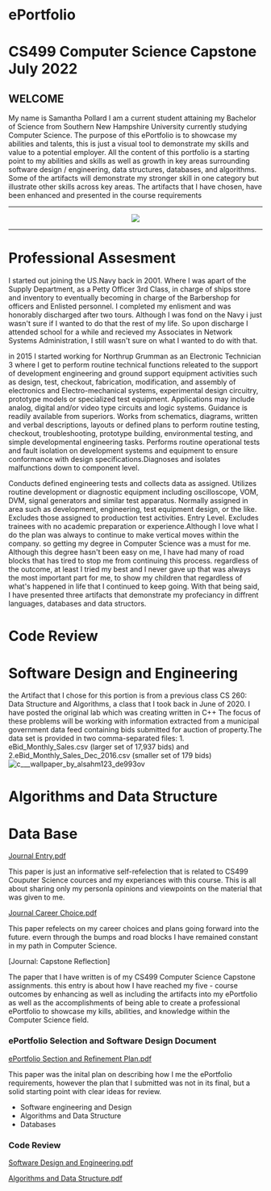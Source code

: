 # ePortfolio

# CS499 Computer Science Capstone    July 2022
 
 ## WELCOME
 
 
 
 
 
 My name is Samantha Pollard I am a current student attaining my Bachelor of Science from Southern New Hampshire University currently studying Computer Science. The purpose of this ePortfolio is to showcase my abilities and talents, this is just a visual tool to demonstrate my skills and value to a potential employer. All the content of this portfolio is a starting point to my abilities and skills as well as growth in key areas surrounding software design / engineering, data structures, databases, and algorithms.
Some of the artifacts will demonstrate my stronger skill in one category but illustrate other skills across key areas. The artifacts that I have chosen, have been enhanced and presented in the course requirements

---

<div style="text-align: center;">
    <a href="https://spollard386.github.io/ePortfolio" title="ePortfolio Home Page"><img src="https://img.shields.io/badge/Home-ePortfolio-blue.svg?style=for-the-badge&logo=homeassistant" /></a>
</div>

---

# Professional Assesment

  I started out joining the US.Navy back in 2001. Where I was apart of the Supply Department, as a Petty Officer 3rd Class, in charge of ships store and inventory to eventually becoming in charge of the Barbershop for officers and Enlisted personnel. I completed my enlisment and was honorably discharged after two tours. Although I was fond on the Navy i just wasn't sure if I wanted to do that the rest of my life. So upon discharge I attended school for a while and recieved my Associates in Network Systems Administration, I still wasn't sure on what I wanted to do with that.

  in 2015 I started working for Northrup Grumman as an Electronic Technician 3 where I get to perform routine technical functions releated to the support of development engineering and ground support equipment activities such as design, test, checkout, fabrication, modification, and assembly of electronics and Electro-mechanical systems, experimental design circuitry, prototype models or specialized test equipment. 
  Applications may include analog, digital and/or video type circuits and logic systems. Guidance is readily available from superiors. Works from schematics, diagrams, written and verbal descriptions, layouts or defined plans to perform routine testing, checkout, troubleshooting, prototype building, environmental testing, and simple developmental engineering tasks. Performs routine operational tests and fault isolation on development systems and equipment to ensure conformance with design specifications.Diagnoses and isolates malfunctions down to component level. 
  
  Conducts defined engineering tests and collects data as assigned. Utilizes routine development or diagnostic equipment including oscilloscope, VOM, DVM, signal generators and similar test apparatus. Normally assigned in area such as development, engineering, test equipment design, or the like. Excludes those assigned to production test activities. Entry Level. Excludes trainees with no academic preparation or experience.Although I love what I do the plan was always to continue to make vertical moves within the company. so getting my degree in Computer Science was a must for me. Although this degree hasn't been easy on me, I have had many of road blocks that has tired to stop me from continuing this process.
regardless of the outcome, at least I tried my best and I never gave up that was always the most important part for me, to show my children that regardless of what's happened in life that I continued to keep going. With that being said, I have presented three artifacts that demonstrate my profeciancy in diffrent languages, databases and data structors.

# Code Review





# Software Design and Engineering 

the Artifact that I chose for this portion is from a previous class CS 260: Data Structure and Algorithms, a class that I took back in June of 2020. I have posted the original lab which was creating written in C++ The focus of these problems will be working with information extracted from a municipal government data feed containing bids submitted for auction of property.The data set is provided in two comma-separated files: 1.	eBid_Monthly_Sales.csv (larger set of 17,937 bids) and 
2.eBid_Monthly_Sales_Dec_2016.csv (smaller set of 179 bids)![c___wallpaper_by_alsahm123_de993ov](https://user-images.githubusercontent.com/108440724/184146478-6d61fb0b-aac6-4d18-8c38-7832d30cfd8c.png)








# Algorithms and Data Structure










# Data Base





[Journal Entry.pdf](https://github.com/spollard386/CapStone2022/files/9176638/Journal.Entry.pdf)


This paper is just an informative self-refelection that is related to CS499 Couputer Science cources and my experiances with this course. This is all about sharing only my personla opinions and viewpoints on the material that was given to me. 

[Journal Career Choice.pdf](https://github.com/spollard386/CapStone2022/files/9176650/Journal.Career.Choice.pdf)


This paper refelects on my career choices and plans going forward into the future. evern through the bumps and road blocks I have remained constant in my path in Computer Science. 

[Journal: Capstone Reflection]

The paper that I have written is of my CS499 Computer Science Capstone assignments. this entry is about how I have reached my five - course outcomes by enhancing as well as including the artifacts into my ePortfolio as well as the accomplishments of being able to create a professional ePortfolio to showcase my kills, abilities, and knowledge within the  Computer Science field.

### ePortfolio Selection and Software Design Document 
[ePortfolio Section and Refinement Plan.pdf](https://github.com/spollard386/CapStone2022/files/9176633/ePortfolio.Section.and.Refinement.Plan.pdf)



This paper was the inital plan on describing how I me the ePortfolio requirements, however the plan that I submitted was not in its final, but a solid starting point with clear ideas for review.

* Software engineering and Design
* Algorithms and Data Structure
* Databases

### Code Review 

[Software Design and Engineering.pdf](https://github.com/spollard386/CapStone2022/files/9176679/Software.Design.and.Engineering.pdf)

 [Algorithms and Data Structure.pdf](https://github.com/spollard386/CapStone2022/files/9176672/Algorithms.and.Data.Structure.pdf)

